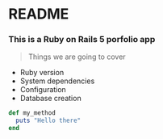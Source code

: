 # README

### This is a Ruby on Rails 5 porfolio app

> Things we are going to cover

- Ruby version
- System dependencies
- Configuration
- Database creation

```ruby
def my_method
  puts "Hello there"
end 
```